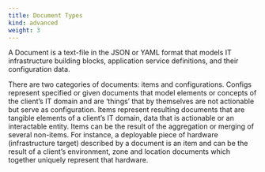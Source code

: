 ```yaml
---
title: Document Types
kind: advanced
weight: 3
---
```

A Document is a text-file in the JSON or YAML format that models IT infrastructure building blocks, application service definitions, and their configuration data.

There are two categories of documents: items and configurations. Configs represent specified or given documents that model elements or concepts of  the client’s IT domain and are ‘things’ that by themselves are not actionable but serve as configuration. Items represent resulting documents that are tangible elements of a client’s IT domain, data that is actionable or an interactable entity.  Items can be the result of the aggregation or merging of several non-items. For instance, a deployable piece of hardware (infrastructure target) described by a document is an item and can be the result of a client’s environment, zone and location documents which together uniquely represent that hardware.
